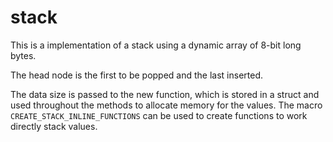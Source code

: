 # stack

This is a implementation of a stack using a dynamic array of 8-bit long bytes.

The head node is the first to be popped and the last inserted.

The data size is passed to the new function, which is stored in a struct and used throughout
the methods to allocate memory for the values. The macro `CREATE_STACK_INLINE_FUNCTIONS` can be
used to create functions to work directly stack values.
